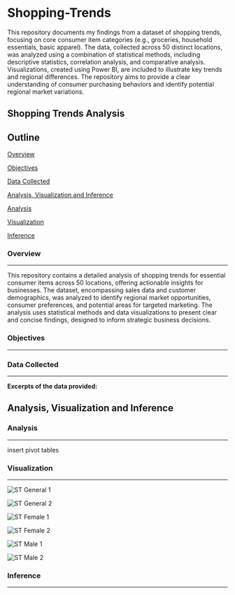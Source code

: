 # Shopping-Trends
This repository documents my findings from a dataset of shopping trends, focusing on core consumer item categories (e.g., groceries, household essentials, basic apparel). The data, collected across 50 distinct locations, was analyzed using a combination of statistical methods, including descriptive statistics, correlation analysis, and comparative analysis. Visualizations, created using Power BI, are included to illustrate key trends and regional differences. The repository aims to provide a clear understanding of consumer purchasing behaviors and identify potential regional market variations.

## Shopping Trends Analysis
## Outline
[Overview](#overview)

[Objectives](#objectives)

[Data Collected](#data-collected)

[Analysis, Visualization and Inference](#analysis-visualization-and-inference)

[Analysis](#Analysis)

[Visualization](#Visualization)

[Inference](#Inference)


### Overview
---
This repository contains a detailed analysis of shopping trends for essential consumer items across 50 locations, offering actionable insights for businesses. The dataset, encompassing sales data and customer demographics, was analyzed to identify regional market opportunities, consumer preferences, and potential areas for targeted marketing. The analysis uses statistical methods and data visualizations to present clear and concise findings, designed to inform strategic business decisions.

### Objectives
---

### Data Collected
---
**Excerpts of the data provided:**

## Analysis, Visualization and Inference
### Analysis
---
insert pivot tables

### Visualization
---
![ST General 1](https://github.com/user-attachments/assets/aa3f25b5-ea33-43f7-8b11-b607280a81b1)

![ST General 2](https://github.com/user-attachments/assets/2645f401-300c-4798-b589-e71b9b011d03)

![ST Female 1](https://github.com/user-attachments/assets/744fd4ca-74a5-4920-a59e-79501fcda9e9)

![ST Female 2](https://github.com/user-attachments/assets/805c710d-fc4f-4769-a612-d92ed47fdca1)

![ST Male 1](https://github.com/user-attachments/assets/e26185a6-5974-4fea-89f3-b817713517ec)

![ST Male 2](https://github.com/user-attachments/assets/31b96720-8a2f-436b-a0b8-3ddc62421e29)


### Inference
---

